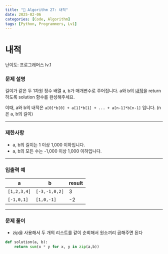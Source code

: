 ```yaml
---
title: "🧠 Algorithm 27: 내적"
date: 2025-02-06
categories: [Code, Algorithm]
tags: [Python, Programmers, Lv1]
---
```


# 내적

난이도: 프로그래머스 lv.1

### **문제 설명**

길이가 같은 두 1차원 정수 배열 a, b가 매개변수로 주어집니다. a와 b의 [내적](https://en.wikipedia.org/wiki/Dot_product)을 return 하도록 solution 함수를 완성해주세요.

이때, a와 b의 내적은 `a[0]*b[0] + a[1]*b[1] + ... + a[n-1]*b[n-1]` 입니다. (n은 a, b의 길이)

---

### 제한사항

- a, b의 길이는 1 이상 1,000 이하입니다.
- a, b의 모든 수는 -1,000 이상 1,000 이하입니다.

---

### 입출력 예

| a | b | result |
| --- | --- | --- |
| `[1,2,3,4]` | `[-3,-1,0,2]` | 3 |
| `[-1,0,1]` | `[1,0,-1]` | -2 |

---

### 문제 풀이

- zip을 사용해서 두 개의 리스트를 같이 순회해서 원소끼리 곱해주면 된다

```python
def solution(a, b):
    return sum(x * y for x, y in zip(a,b))
```